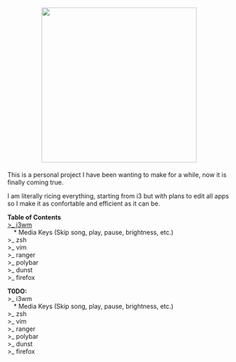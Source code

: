 <h1 align="center">
  <img src="https://raw.githubusercontent.com/memoriasIT/dotfiles-WIP-/master/img/dotfilestitle.png" width="350">
</h1>

<p> This is a personal project I have been wanting to make for a while, now it is finally coming true.</p>
<p> I am literally ricing everything, starting from i3 but with plans to edit all apps so I make it as confortable and efficient as it can be. </p>
<p> <b>Table of Contents</b> <br>
  <a href="https://github.com/memoriasIT/Dotfiles-WIP/tree/master/i3">>_ i3wm</a><br>
  	&emsp;* Media Keys (Skip song, play, pause, brightness, etc.)<br>
  >_ zsh<br>
  >_ vim<br>
  >_ ranger<br>
  >_ polybar<br>
  >_ dunst<br>
  >_ firefox<br>
</p>




<p> <b>T0DO:</b> <br>
  >_ i3wm<br>
  	&emsp;* Media Keys (Skip song, play, pause, brightness, etc.)<br>
  >_ zsh<br>
  >_ vim<br>
  >_ ranger<br>
  >_ polybar<br>
  >_ dunst<br>
  >_ firefox<br>
</p>



